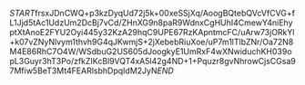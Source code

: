 $START$frsxJDnCWQ+p3kzDyqUd72j5k+00xeSSjXq/AoogBQtebQVcVfCVG+fL1Jjd5tAc1UdzUm2DcBj7vCd/ZHnXG9n8paR9WdnxCgHUhI4CmewY4niEhyptXtAnoE2FYU2Oyi445y32KzA29hqC9UPE67RzKApntmcFC/uArw73jORkYl+k07vZNyNlvym1thvh9G4qJKwmjS+2jXebebRiuXoe/uP7m1lTlbZNr/Oa72N8M4E86RhC7O4W/WSdbuG2US605dJoogkyE1UmRxF4wXNwiduchKH039opL3Guyr3hT3Po/zfkZIKcBl9VQT4xA5l42g4ND+1+Pquzr8gvNhrowCjsCGsa97Mfiw5BeT3Mt4FEARlsbhDpqIdM2JyN$END$